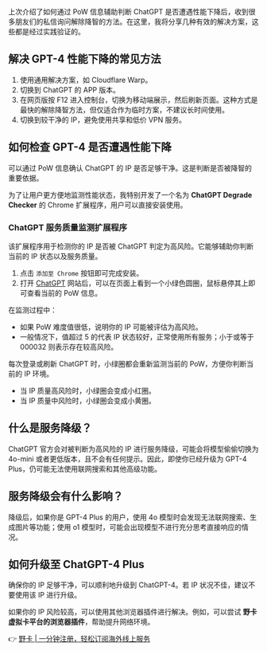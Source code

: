 上次介绍了如何通过 PoW 信息辅助判断 ChatGPT 是否遭遇性能下降后，收到很多朋友们的私信询问解除降智的方法。在这里，我将分享几种有效的解决方案，这些都是经过实践验证的。

## 解决 GPT-4 性能下降的常见方法

1. 使用通用解决方案，如 Cloudflare Warp。
2. 切换到 ChatGPT 的 APP 版本。
3. 在网页版按 F12 进入控制台，切换为移动端展示，然后刷新页面。这种方式是最快的解除降智方法，但仅适合作为临时方案，不建议长时间使用。
4. 切换到较干净的 IP，避免使用共享和低价 VPN 服务。

## 如何检查 GPT-4 是否遭遇性能下降

可以通过 PoW 信息确认 ChatGPT 的 IP 是否足够干净。这是判断是否被降智的重要依据。

为了让用户更方便地监测性能状态，我特别开发了一个名为 **ChatGPT Degrade Checker** 的 Chrome 扩展程序，用户可以直接安装使用。

### ChatGPT 服务质量监测扩展程序

该扩展程序用于检测你的 IP 是否被 ChatGPT 判定为高风险。它能够辅助你判断当前的 IP 状态以及服务质量。

1. 点击 `添加至 Chrome` 按钮即可完成安装。
2. 打开 [ChatGPT](https://chatgpt.com/) 网站后，可以在页面上看到一个小绿色圆圈，鼠标悬停其上即可查看当前的 PoW 信息。

在监测过程中：
- 如果 PoW 难度值很低，说明你的 IP 可能被评估为高风险。
- 一般情况下，值超过 5 的代表 IP 状态较好，正常使用所有服务；小于或等于 000032 则表示存在较高风险。

每次登录或刷新 ChatGPT 时，小绿圈都会重新监测当前的 PoW，方便你判断当前的 IP 环境。

- 当 IP 质量高风险时，小绿圈会变成小红圈。
- 当 IP 质量中风险时，小绿圈会变成小黄圈。

## 什么是服务降级？

ChatGPT 官方会对被判断为高风险的 IP 进行服务降级，可能会将模型偷偷切换为 4o-mini 或者更低版本，且不会有任何提示。因此，即使你已经升级为 GPT-4 Plus，仍可能无法使用联网搜索和其他高级功能。

## 服务降级会有什么影响？

降级后，如果你是 GPT-4 Plus 的用户，使用 4o 模型时会发现无法联网搜索、生成图片等功能；使用 o1 模型时，可能会出现模型不进行充分思考直接响应的情况。

## 如何升级至 ChatGPT-4 Plus

确保你的 IP 足够干净，可以顺利地升级到 ChatGPT-4。若 IP 状况不佳，建议不要使用该 IP 进行升级。

如果你的 IP 风险较高，可以使用其他浏览器插件进行解决。例如，可以尝试 **野卡 虚拟卡平台的浏览器插件**，帮助提升网络环境。

👉 [野卡 | 一分钟注册，轻松订阅海外线上服务](https://bit.ly/bewildcard)
